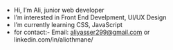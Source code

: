 - Hi, I’m Ali, junior web developer
- I’m interested in Front End Develpment, UI/UX Design
- I’m currently learning CSS, JavaScript
- for contact:- Email: aliyasser299@gmail.com or linkedin.com/in/aliothmane/
